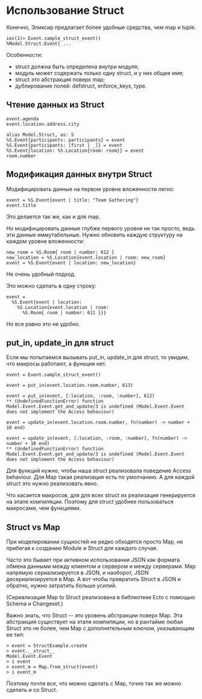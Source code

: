 # Использование Struct

Конечно, Эликсир предлагает более удобные средства, чем map и tuple.

```elixir-iex
iex(1)> Event.sample_struct_event()
%Model.Struct.Event{ ...
```

Особенности:
- struct должна быть определена внутри модуля;
- модуль может содержать только одну struct, и у них общее имя;
- struct это абстракция поверх map;
- дублирование полей: defstruct, enforce_keys, type.

## Чтение данных из Struct

```elixir-iex
event.agenda
event.location.address.city

alias Model.Struct, as: S
%S.Event{participants: participants} = event
%S.Event{participants: [first | _]} = event
%S.Event{location: %S.Location{room: room}} = event
room.number
```

## Модификация данных внутри Struct

Модифицировать данные на первом уровне вложенности легко:

```elixir-iex
event = %S.Event{event | title: "Team Gathering"}
event.title
```

Это делается так же, как и для map.

Но модифицировать данные глубже первого уровня не так просто, ведь эти данные иммутабельные. Нужно обновить каждую структуру на каждом уровне вложенности:

```elixir-iex
new_room = %S.Room{ room | number: 612 }
new_location = %S.Location{event.location | room: new_room}
event = %S.Event{event | location: new_location}
```

Не очень удобный подход.

Это можно сделать в одну строку:

```elixir-iex
event = 
  %S.Event{event | location:
    %S.Location{event.location | room:
      %S.Room{ room | number: 611 }}}
```

Но все равно это не удобно.

## put_in, update_in для struct

Если мы попытаемся вызывать put_in, update_in для struct, то увидим, что макросы работают, а функции нет.

```elixir-iex
event = Event.sample_struct_event()

event = put_in(event.location.room.number, 613)

event = put_in(event, [:location, :room, :number], 612)
** (UndefinedFunctionError) function Model.Event.Event.get_and_update/3 is undefined (Model.Event.Event does not implement the Access behaviour)

event = update_in(event.location.room.number, fn(number) -> number + 10 end)

event = update_in(event, [:location, :room, :number], fn(number) -> number + 10 end)
** (UndefinedFunctionError) function Model.Event.Event.get_and_update/3 is undefined (Model.Event.Event does not implement the Access behaviour)
```

Для функций нужно, чтобы наша struct реализовала поведение Access behaviour. Для Map такая реализация есть по умолчанию. А для каждой struct это нужно реализовать явно.

Что касается макросов, для для всех struct их реализация генерируется на этапе компиляции. Поэтому для struct удобнее пользоваться макросами, чем функциями.

## Struct vs Map

При моделировании сущностей не редко обходятся просто Map, не прибегая к созданию Module и Struct для каждого случая.

Часто это бывает при активном использовании JSON как формата обмена данными между клиентом и сервером и между серверами. Map напрямую сериализируется в JSON, и наоборот, JSON десериализируется в Map. А вот чтобы превратить Struct в JSON и обратно, нужно затратить больше усилий.

(Сериализация Map to Struct реализована в библиотеке Ecto с помощью Schema и Changeset.)

Важно знать, что Struct -- это уровень абстракции поверх Map. Эта абстракция существует на этапе компиляции, но в рантайме любая Struct это не более, чем Map с дополнительным ключом, указывающим ее тип:

```elixir-iex
> event = StructExample.create
> event.__struct__
Model.Event.Event
> i event
> event_m = Map.from_struct(event)
> i event_m
```

Поэтому почти все, что можно сделать с Map, точно так же можно сделать и со Struct.
